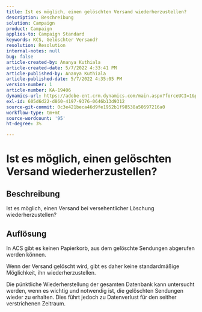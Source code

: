 ```yaml
---
title: Ist es möglich, einen gelöschten Versand wiederherzustellen?
description: Beschreibung
solution: Campaign
product: Campaign
applies-to: Campaign Standard
keywords: KCS, Gelöschter Versand?
resolution: Resolution
internal-notes: null
bug: false
article-created-by: Ananya Kuthiala
article-created-date: 5/7/2022 4:33:41 PM
article-published-by: Ananya Kuthiala
article-published-date: 5/7/2022 4:35:05 PM
version-number: 1
article-number: KA-19406
dynamics-url: https://adobe-ent.crm.dynamics.com/main.aspx?forceUCI=1&pagetype=entityrecord&etn=knowledgearticle&id=47b22373-23ce-ec11-a7b5-0022480a8e40
exl-id: 605d6d22-d860-4197-9376-0646b13d9312
source-git-commit: 0c3e421beca46d9fe1952b1f98538a50697216a0
workflow-type: tm+mt
source-wordcount: '95'
ht-degree: 3%

---
```


# Ist es möglich, einen gelöschten Versand wiederherzustellen?

## Beschreibung




Ist es möglich, einen Versand bei versehentlicher Löschung wiederherzustellen?


## Auflösung


In ACS gibt es keinen Papierkorb, aus dem gelöschte Sendungen abgerufen werden können.

Wenn der Versand gelöscht wird, gibt es daher keine standardmäßige Möglichkeit, ihn wiederherzustellen.

Die pünktliche Wiederherstellung der gesamten Datenbank kann untersucht werden, wenn es wichtig und notwendig ist, die gelöschten Sendungen wieder zu erhalten. Dies führt jedoch zu Datenverlust für den seither verstrichenen Zeitraum.
